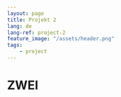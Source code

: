 ```yaml
---
layout: page
title: Projekt 2
lang: de
lang-ref: project-2
feature_image: "/assets/header.png"
tags:
    - project
---
```


# ZWEI